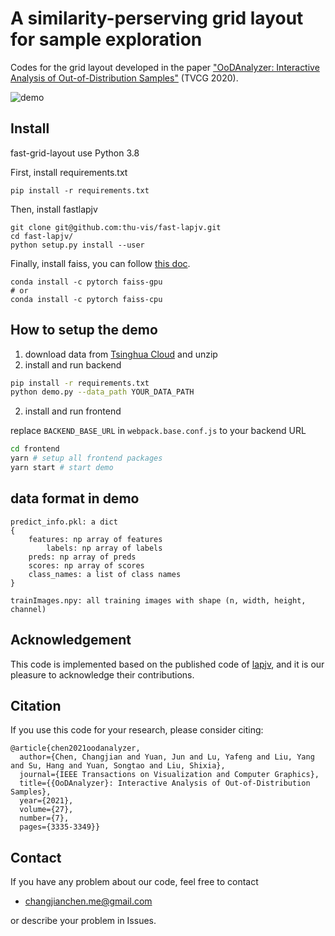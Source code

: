 # A similarity-perserving grid layout for sample exploration

Codes for the grid layout developed in the paper ["OoDAnalyzer: Interactive Analysis of Out-of-Distribution Samples"](https://ieeexplore.ieee.org/document/8994105) (TVCG 2020).

![demo](grid.gif)

## Install
fast-grid-layout use Python 3.8

First, install requirements.txt
```
pip install -r requirements.txt
```
Then, install fastlapjv
```
git clone git@github.com:thu-vis/fast-lapjv.git
cd fast-lapjv/
python setup.py install --user
```
Finally, install faiss, you can follow [this doc](https://github.com/facebookresearch/faiss/blob/main/INSTALL.md).
```
conda install -c pytorch faiss-gpu
# or
conda install -c pytorch faiss-cpu
```


## How to setup the demo
1. download data from [Tsinghua Cloud](https://cloud.tsinghua.edu.cn/f/fdbca618102c46be84f2/?dl=1) and unzip
1. install and run backend
```bash
pip install -r requirements.txt
python demo.py --data_path YOUR_DATA_PATH
```
2. install and run frontend

replace `BACKEND_BASE_URL` in `webpack.base.conf.js` to your backend URL
```bash
cd frontend
yarn # setup all frontend packages
yarn start # start demo
```
## data format in demo
```
predict_info.pkl: a dict
{
	features: np array of features
        labels: np array of labels
	preds: np array of preds
	scores: np array of scores
	class_names: a list of class names
}

trainImages.npy: all training images with shape (n, width, height, channel) 
```

## Acknowledgement
This code is implemented based on the published code of [lapjv](https://github.com/src-d/lapjv), and it is our pleasure to acknowledge their contributions.

## Citation
If you use this code for your research, please consider citing:
```
@article{chen2021oodanalyzer,
  author={Chen, Changjian and Yuan, Jun and Lu, Yafeng and Liu, Yang and Su, Hang and Yuan, Songtao and Liu, Shixia},
  journal={IEEE Transactions on Visualization and Computer Graphics}, 
  title={{OoDAnalyzer}: Interactive Analysis of Out-of-Distribution Samples}, 
  year={2021},
  volume={27},
  number={7},
  pages={3335-3349}}
```

## Contact
If you have any problem about our code, feel free to contact
- changjianchen.me@gmail.com

or describe your problem in Issues.
